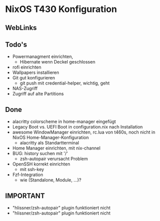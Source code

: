 # NixOS T430 Konfiguration #

## WebLinks ##

## Todo's ##
- Powermanagment einrichten,
  - Hibernate wenn Deckel geschlossen
- rofi einrichten
- Wallpapers installieren
- Git gut konfigurieren
  - git push mit credential-helper, wichtig, geht
- NAS-Zugriff
- Zugriff auf alte Partitions

## Done ##
- alacritty colorscheme in home-manager eingefügt
- Legacy Boot vs. UEFI Boot in configuration.nix nach Installation
- awesome WindowManager einrichten, rc.lua von t460s, noch nicht in
  NixOS Home-Manager-Konfiguration
  - alacritty als Standartterminal
- Home Manager einrichten, mit nix-channel
- BUG: history suchen mit '/'
  - zsh-autopair verursacht Problem
- OpenSSH korrekt einrichten
  - mit ssh-key
- Fzf-Integration
  - wie (Standalone, Module, ...)?

## IMPORTANT ##
- "hlissner/zsh-autopair" plugin funktioniert nicht
- "hlissner/zsh-autopair" plugin funktioniert nicht
